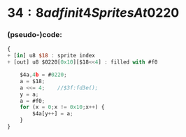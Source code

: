 ﻿
# $34:8adf init4SpritesAt$0220



### (pseudo-)code:
```js
{
+ [in] u8 $18 : sprite index
+ [out] u8 $0220[0x10][$18<<4] : filled with #f0

	$4a,4b = #0220;
	a = $18;
	a <<= 4;	//$3f:fd3e();
	y = a;
	a = #f0;
	for (x = 0;x != 0x10;x++) {
		$4a[y++] = a;
	}
}
```



